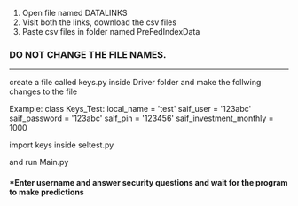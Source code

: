 1. Open file named DATALINKS
2. Visit both the links, download the csv files
3. Paste csv files in folder named PreFedIndexData

<h3>DO NOT CHANGE THE FILE NAMES.</h3>

<hr>
<p>create a file called keys.py inside Driver folder and make the follwing changes to the file</p>

<p>Example:
class Keys_Test:
    local_name = 'test' 
    saif_user = '123abc'
    saif_password = '123abc'
    saif_pin = '123456'
    saif_investment_monthly = 1000
</p>
<p>import keys inside seltest.py</p>
<p>and run Main.py</p>

<h4>*Enter username and answer security questions and wait for the program to make predictions</h4>